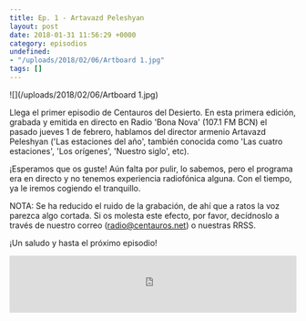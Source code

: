 ```yaml
---
title: Ep. 1 - Artavazd Peleshyan
layout: post
date: 2018-01-31 11:56:29 +0000
category: episodios
undefined:
- "/uploads/2018/02/06/Artboard 1.jpg"
tags: []
---
```

![](/uploads/2018/02/06/Artboard 1.jpg)

Llega el primer episodio de Centauros del Desierto. En esta primera edición, grabada y emitida en directo en Radio 'Bona Nova' (107.1 FM BCN) el pasado jueves 1 de febrero, hablamos del director armenio  Artavazd Peleshyan ('Las estaciones del año', también conocida como 'Las  cuatro estaciones', 'Los orígenes', 'Nuestro siglo', etc).

¡Esperamos que os guste! Aún falta por pulir, lo sabemos, pero el programa era en directo y no tenemos experiencia radiofónica alguna. Con el tiempo, ya le iremos cogiendo el tranquillo.

NOTA: Se ha reducido el ruido de la grabación, de ahí que a ratos la  voz parezca algo cortada. Si os molesta este efecto, por favor,  decídnoslo a través de nuestro correo (radio@centauros.net) o nuestras  RRSS.

¡Un saludo y hasta el próximo episodio!

<iframe src="https://www.podbean.com/media/player/imdsq-86eb50?from=yiiadmin&skin=1&btn-skin=108&share=1&fonts=Helvetica&auto=0&download=0&rtl=0" scrolling="no" data-name="pb-iframe-player" width="100%" height="100" frameborder="0"></iframe>